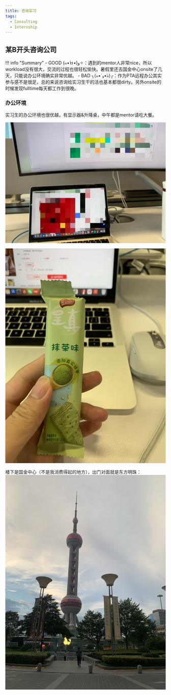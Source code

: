 ```yaml
---
title: 咨询实习
tags: 
  - Consulting
  - Internship
---
```


## 某B开头咨询公司
!!! info "Summary" 
    - GOOD (๑•̀ㅂ•́)و✧：遇到的mentor人非常nice，所以workload没有很大，交流的过程也很轻松愉快。暑假里还去国金中心onsite了几天，只能说办公环境确实非常优越。
    - BAD ╮(๑•́ ₃•̀๑)╭：作为PTA远程办公其实参与感不是很足，总的来说咨询给实习生干的活也基本都很dirty。另外onsite的时候发现fulltime每天都工作到很晚。

### 办公环境
实习生的办公环境也很优越，有显示器&升降桌，中午都是mentor请吃大餐。

![优越办公环境](assets/env.jpeg)

![免费小零食](assets/snack.jpeg)

楼下是国金中心（不是我消费得起的地方），出门对面就是东方明珠：
![出门景观](assets/sight.jpeg)







